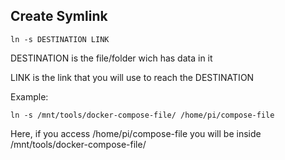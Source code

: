 ## Create Symlink
```
ln -s DESTINATION LINK
```
DESTINATION is the file/folder wich has data in it

LINK is the link that you will use to reach the DESTINATION

Example:
```
ln -s /mnt/tools/docker-compose-file/ /home/pi/compose-file
```
Here, if you access /home/pi/compose-file you will be inside /mnt/tools/docker-compose-file/

